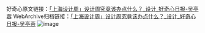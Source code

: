 好奇心原文链接：[「上海设计周」设计周究竟该办点什么？_设计_好奇心日报-吴亭蓉](https://www.qdaily.com/articles/2780.html)
WebArchive归档链接：[「上海设计周」设计周究竟该办点什么？_设计_好奇心日报-吴亭蓉](http://web.archive.org/web/20190623151356/https://www.qdaily.com/articles/2780.html)
![image](http://ww3.sinaimg.cn/large/007d5XDply1g3v6jtu6ylj30u04w0npd)